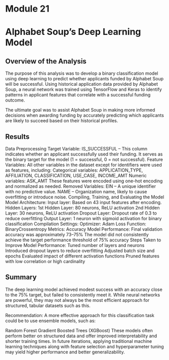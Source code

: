 # Module 21

# Alphabet Soup’s Deep Learning Model

## Overview of the Analysis

The purpose of this analysis was to develop a binary classification model using deep learning to predict whether applicants funded by Alphabet Soup will be successful. Using historical application data provided by Alphabet Soup, a neural network was trained using TensorFlow and Keras to identify patterns in applicant features that correlate with a successful funding outcome.

The ultimate goal was to assist Alphabet Soup in making more informed decisions when awarding funding by accurately predicting which applicants are likely to succeed based on their historical profiles.

## Results

Data Preprocessing
Target Variable:
IS_SUCCESSFUL – This column indicates whether an applicant successfully used their funding. It serves as the binary target for the model (1 = successful, 0 = not successful).
Feature Variables:
All other variables in the dataset except for identifiers were used as features, including:
Categorical variables: APPLICATION_TYPE, AFFILIATION, CLASSIFICATION, USE_CASE, INCOME_AMT
Numeric variables: ASK_AMT
These features were encoded using one-hot encoding and normalized as needed.
Removed Variables:
EIN – A unique identifier with no predictive value.
NAME – Organization name, likely to cause overfitting or introduce noise.
Compiling, Training, and Evaluating the Model
Model Architecture:
Input layer: Based on 43 input features after encoding.
Hidden Layers:
1st Hidden Layer: 80 neurons, ReLU activation
2nd Hidden Layer: 30 neurons, ReLU activation
Dropout Layer: Dropout rate of 0.3 to reduce overfitting
Output Layer: 1 neuron with sigmoid activation for binary classification
Compilation Settings:
Optimizer: Adam
Loss Function: BinaryCrossentropy
Metrics: Accuracy
Model Performance:
Final validation accuracy was approximately 73–75%
The model did not consistently achieve the target performance threshold of 75% accuracy
Steps Taken to Improve Model Performance:
Tuned number of layers and neurons
Introduced dropout layers to reduce overfitting
Adjusted batch size and epochs
Evaluated impact of different activation functions
Pruned features with low correlation or high cardinality
## Summary

The deep learning model achieved modest success with an accuracy close to the 75% target, but failed to consistently meet it. While neural networks are powerful, they may not always be the most efficient approach for structured, tabular datasets such as this.

Recommendation:
A more effective approach for this classification task could be to use ensemble models, such as:

Random Forest
Gradient Boosted Trees (XGBoost)
These models often perform better on structured data and offer improved interpretability and shorter training times. In future iterations, applying traditional machine learning techniques along with feature selection and hyperparameter tuning may yield higher performance and better generalizability.
